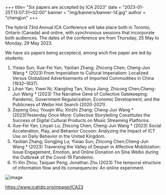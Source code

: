 +++
title= "Six papers are accepted by ICA 2023"
date = "2023-01-25T13:07:31+02:00"
banner = "img/banners/banner-14.jpg"
author = "chengjun"
+++


The hybrid 73rd Annual ICA Conference will take place both in Toronto, Ontario (Canada) and online, with synchronous sessions that incorporate both audiences. The dates of the conference are from Thursday, 25 May to Monday, 29 May 2023.

We have six papers being acceptecd, among wich five paper are led by students. 

1. Yixiao Sun; Xue-Fei Yan; Yaotian Zhang; Zhicong Chen; Cheng-Jun Wang * (2023) From Imperialism to Cultural Imperialism: Localized Versus Globalized Advertisements of Imported Commodities in China (1932–1937). 
2. Lihan Yan; Yiwei Ni; Xiangling Tan; Xinya Jiang; Zhicong Chen;Cheng-Jun Wang * (2023) The Narrative Gene of Collective Gatekeeping: Pandemic, Government Regularization, Economic Development, and the Publicness of Weibo Hot Search (2020-2021).
3. Zepeng Gou; Youqin Wu; Xinzhi Zhang; Cheng-Jun Wang * (2023)Yesterday Once More: Collective Storytelling Constitutes the Success of Digital Cultural Products on Music Streaming Platforms.
4. Xue-Fei Yan; Linyan Lu; Zhicong Chen; Cheng-Jun Wang * (2023) Social Acceleration, Play, and Behavior Cocoon: Analyzing the Impact of ICT Use on Daily Behavior in the United Kingdom. 
5. Yaotian Zhang; Gongjing Lu; Yixiao Sun; Zhicong Chen;Cheng-Jun Wang * (2023) Traversing the Valley of Despair in Affective Mobilization: Issue Engagement, Emotion, and Online Donation on Sina Weibo during the Outbreak of the Covid-19 Pandemic. 
6. Yi-Xin Zhou; Taiquan Peng; Jonathan Zhu (2023) The temporal structure of information flow and its consequences: An online experiment.

![image](https://user-images.githubusercontent.com/543384/215243113-51d7ccd3-6bd5-47ef-84a1-d8bcbedf02d0.png)

https://www.icahdq.org/mpage/ICA23
